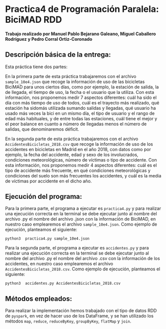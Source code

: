 # Practica4 de Programación Paralela: BiciMAD RDD

#### Trabajo realizado por Manuel Pablo Bejarano Galeano, Miguel Caballero Rodríguez y Pedro Corral Ortiz-Coronado

## Descripción básica de la entrega:
Esta práctica tiene dos partes:


En la primera parte de esta práctica trabajaremos con el archivo `sample_10e4.json` que recoge la información de uso de las bicicletas BiciMAD para unos ciertos días, como por ejemplo, la estación de salida, la de llegada, el tiempo de uso, la fecha o el usuario que la utiliza. Con esta información, nos proponemos medir 7 aspectos diferentes: cuál ha sido el día con más tiempo de uso de todos, cuál es el trayecto más realizado, qué estación ha sidomás utilizada sumando salidas y llegadas, qué usuario ha usado más veces la bici en un mismo día, el tipo de usuario y el rango de edad más habituales, y de entre todas las estaciones, cuál tiene el mejor y el peor balance en cuanto a número de llegadas menos el número de salidas, que denominaremos déficit. 

En la segunda parte de esta práctica trabajaremos con el archivo `AccidentesBicicletas_2018.csv` que recoge la información de uso de los accidentes en bicicletas en Madrid en el año 2018, con datos como por ejemplo, la fecha del accidente, edad y sexo de los involucrados, condiciones meteorológicas, número de víctimas o tipo de accidente. Con esta información, nos proponemos medir 4 aspectos diferentes: cuál es el tipo de accidente más frecuente, en qué condiciones meteorológicas y condiciones del suelo son más frecuentes los accidentes, y cuál es la media de víctimas por accidente en el dicho año. 

## Ejecución del programa:

Para la primera parte, el programa a ejecutar es `practica4.py` y para realizar una ejecución correcta en la terminal se debe ejecutar junto al nombre del archivo .py el nombre del archivo .json con la información de BiciMAD, en nuestro caso emplearemos el archivo `sample_10e4.json`. Como ejemplo de ejecución, planteamos el siguiente:

```
python3  practica4.py sample_10e4.json
```

Para la segunda parte, el programa a ejecutar es `accidentes.py` y para realizar una ejecución correcta en la terminal se debe ejecutar junto al nombre del archivo .py el nombre del archivo .csv con la información de los accidentes, en nuestro caso emplearemos el archivo `AccidentesBicicletas_2018.csv`. Como ejemplo de ejecución, planteamos el siguiente:

```
python3  accidentes.py AccidentesBicicletas_2018.csv
```

## Métodos empleados: 
Para realizar la implementación hemos trabajado con el tipo de datos RDD de `pyspark`, en vez de hacer uso de los DataFrame, y se han utilizado los métodos `map`, `reduce`, `reduceByKey`, `groupByKey`, `flatMap` y `join`.
